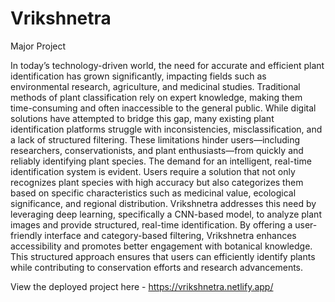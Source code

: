 # Vrikshnetra
Major Project

In today’s technology-driven world, the need for accurate and efficient plant identification has grown significantly, impacting fields such as environmental research, agriculture, and medicinal studies. Traditional methods of plant classification rely on expert knowledge, making them time-consuming and often inaccessible to the general public. While digital solutions have attempted to bridge this gap, many existing plant identification platforms struggle with inconsistencies, misclassification, and a lack of structured filtering. These limitations hinder users—including researchers, conservationists, and plant enthusiasts—from quickly and reliably identifying plant species.
The demand for an intelligent, real-time identification system is evident. Users require a solution that not only recognizes plant species with high accuracy but also categorizes them based on specific characteristics such as medicinal value, ecological significance, and regional distribution. Vrikshnetra addresses this need by leveraging deep learning, specifically a CNN-based model, to analyze plant images and provide structured, real-time identification. By offering a user-friendly interface and category-based filtering, Vrikshnetra enhances accessibility and promotes better engagement with botanical knowledge. This structured approach ensures that users can efficiently identify plants while contributing to conservation efforts and research advancements.

View the deployed project here - https://vrikshnetra.netlify.app/
